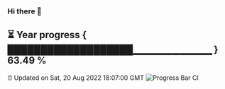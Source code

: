 ### Hi there 👋
⏳ Year progress { ███████████████████▁▁▁▁▁▁▁▁▁▁▁ } 63.49 %
---
⏰ Updated on Sat, 20 Aug 2022 18:07:00 GMT
![Progress Bar CI](https://github.com/Moyi321/Moyi321/workflows/Progress%20Bar%20CI/badge.svg)

